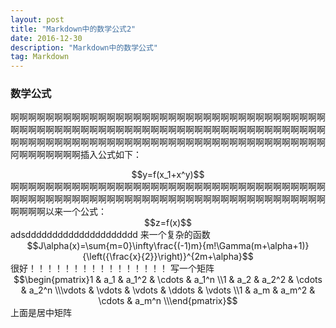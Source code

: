 ```yaml
---
layout: post
title: "Markdown中的数学公式2"
date: 2016-12-30 
description: "Markdown中的数学公式"
tag: Markdown 
---
```


<script type="text/javascript" src="http://cdn.mathjax.org/mathjax/latest/MathJax.js?config=default"></script>

### 数学公式

啊啊啊啊啊啊啊啊啊啊啊啊啊啊啊啊啊啊啊啊啊啊啊啊啊啊啊啊啊啊啊啊啊啊啊啊啊啊啊啊啊啊啊啊啊啊啊啊啊啊啊啊啊啊啊啊啊啊啊啊啊啊啊啊啊啊啊啊啊啊啊啊啊啊啊啊啊啊啊啊啊啊啊啊啊啊啊啊啊啊啊啊啊啊啊啊啊啊啊啊啊啊啊啊啊啊啊啊阿啊啊啊啊啊啊啊插入公式如下：  
<center>$$y=f(x_1+x^y)$$</center>  
啊啊啊啊啊啊啊啊啊啊啊啊啊啊啊啊啊啊啊啊啊啊啊啊啊啊啊啊啊啊啊啊啊啊啊啊啊啊啊啊啊啊啊啊啊啊啊啊啊啊啊啊啊啊啊啊啊啊啊啊啊啊啊啊啊啊啊啊啊啊啊啊啊啊啊啊以来一个公式：   
<center>$$z=f(x)$$</center>  
adsddddddddddddddddddddd   
来一个复杂的函数  
<center> $$J\alpha(x)=\sum{m=0}\infty\frac{(-1)m}{m!\Gamma(m+\alpha+1)}{\left({\frac{x}{2}}\right)}^{2m+\alpha}$$ </center>  
很好！！！！！！！！！！！！！！！！  
写一个矩阵  
<center> $$\begin{pmatrix}1 & a_1 & a_1^2 & \cdots & a_1^n \\1 & a_2 & a_2^2 & \cdots & a_2^n \\\vdots & \vdots & \vdots & \ddots & \vdots \\1 & a_m & a_m^2 & \cdots & a_m^n \\\end{pmatrix}$$ </center>  
上面是居中矩阵 

